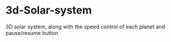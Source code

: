 # 3d-Solar-system
3D solar system, along with the speed control of each planet and pause/resume button
